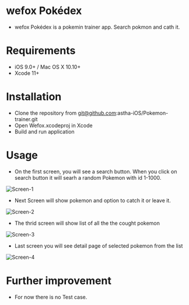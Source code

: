 #  wefox Pokédex
* wefox Pokédex is a pokemin trainer app. Search pokmon and cath it.

# Requirements
* iOS 9.0+ / Mac OS X 10.10+
* Xcode 11+

# Installation
* Clone the repository from git@github.com:astha-iOS/Pokemon-trainer.git
* Open Wefox.xcodeproj in Xcode
* Build and run application

# Usage
* On the first screen, you will see a search button. When you click on search
button it will searh a random Pokemon with id 1-1000.

![Screen-1](https://user-images.githubusercontent.com/19952076/137446710-c6dadc0a-8865-4647-8ab7-8546835251e3.png)
* Next Screen will show pokemon and option to catch it or leave it.

![Screen-2](https://user-images.githubusercontent.com/19952076/137446742-8e509369-4bd6-41bf-98b4-7a3ab7ccdba3.png)
* The thrid screen will show list of all the the cought pokemon

![Screen-3](https://user-images.githubusercontent.com/19952076/137446771-869cc5aa-853b-4a8e-9e0f-88c425dc785e.png)

* Last screen you will see detail page of selected pokemon from the list

![Screen-4](https://user-images.githubusercontent.com/19952076/137446787-a38c2729-6251-483b-ab6c-f6677c234332.png)


# Further improvement
* For now there is no Test case.

